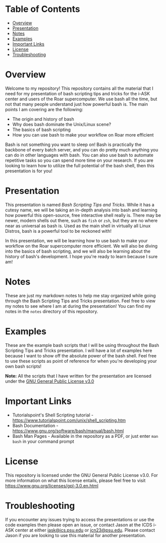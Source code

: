 # Table of Contents

* [Overview](#overview)
* [Presentation](#presentation)
* [Notes](#notes)
* [Examples](#examples)
* [Important Links](#important-links)
* [License](#license)
* [Troubleshooting](#troubleshooting)

# Overview
Welcome to my repository! This repository contains all the material that I need for my presentation of bash scripting tips and tricks for the i-ASK center and users of the Roar supercomputer. We use bash all the time, but not that many people understand just how powerful bash is. The main points I am covering are the following:

* The origin and history of bash
* Why does bash dominate the Unix/Linux scene?
* The basics of bash scripting
* How you can use bash to make your workflow on Roar more efficient

Bash is not something you want to sleep on! Bash is practically the backbone of every batch server, and you can do pretty much anything you can do in other languages with bash. You can also use bash to automate repetitive tasks so you can spend more time on your research. If you are looking to learn how to utilize the full potential of the bash shell, then this presentation is for you!

# Presentation
This presentation is named *Bash Scripting Tips and Tricks*. While it has a cutesy name, we will be taking an in-depth analysis into bash and learning how powerful this open-source, free interactive shell really is. There may be newer, modern shells out there, such as `fish` or `zsh`, but they are no where near as universal as bash is. Used as the main shell in virtually all Linux Distros, bash is a powerful tool to be reckoned with!

In this presentation, we will be learning how to use bash to make your workflow on the Roar supercomputer more efficient. We will also be diving into the basics of bash scripting, and we will also be learning about the history of bash's development. I hope you're ready to learn because I sure am!

# Notes

These are just my markdown notes to help me stay organized while going through the Bash Scripting Tips and Tricks presentation. Feel free to view my notes to see where I am at during the presentation! You can find my notes in the `notes` directory of this repository.

# Examples

These are the example bash scripts that I will be using throughout the Bash Scripting Tips and Tricks presentation. I will have a lot of examples here because I want to show off the absolute power of the bash shell. Feel free to use these scripts as point of reference for when you're developing your own bash scripts!

**Note:** All the scripts that I have written for the presentation are licensed under the [GNU General Public License v3.0](https://www.gnu.org/licenses/gpl-3.0.en.html)

# Important Links

* Tutorialspoint's Shell Scripting tutorial - https://www.tutorialspoint.com/unix/shell_scripting.htm
* Bash Documentation - https://www.gnu.org/software/bash/manual/bash.html
* Bash Man Pages - Available in the repository as a PDF, or just enter `man bash` in your command prompt

# License
This repository is licensed under the GNU General Public License v3.0. For more information on what this license entails, please feel free to visit https://www.gnu.org/licenses/gpl-3.0.en.html

# Troubleshooting
If you encounter any issues trying to access the presentations or use the code examples then please open an issue, or contact Jason at the ICDS i-ASK center at either iask@ics.psu.edu or jcn23@psu.edu. Please contact Jason if you are looking to use this material for another presentation.
